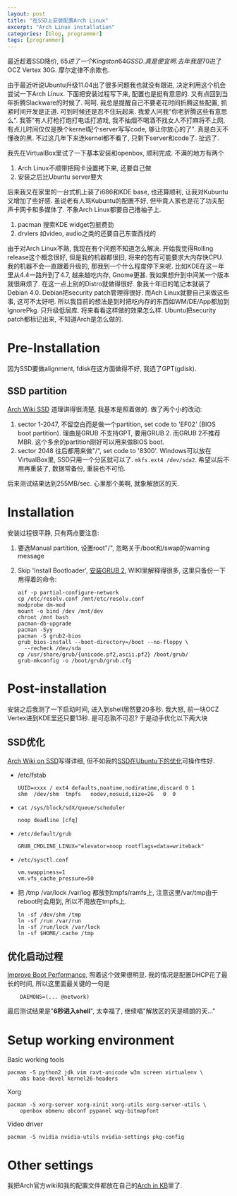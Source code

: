 ```yaml
---
layout: post
title: "在SSD上安装配置Arch Linux"
excerpt: "Arch Linux installation"
categories: [blog, programmer]
tags: [programmer]
---
```


最近趁着SSD降价, $65进了一个Kingston 64G SSD. 真是便宜啊. 
去年我是$70进了OCZ Vertex 30G. 摩尔定律不余欺也. 

由于最近听说Ubuntu升级11.04出了很多问题我也就没有跟进, 决定利用这个机会尝试一下Arch Linux. 下面把安装过程写下来, 配置也是挺有意思的. 又有点回到当年折腾Slackware的时候了. 
呵呵. 我总是提醒自己不要老花时间折腾这些配置, 抓紧时间开发是正道. 可到时候还是忍不住玩起来. 
我爱人问我"你老折腾这些有意思么". 我答"有人打枪打炮打电话打游戏, 我不抽烟不喝酒不找女人不打麻将不上网, 有点儿时间仅仅是换个kernel配个server写写code, 够让你放心的了". 
真是白天不懂夜的黑. 不过这几年下来连kernel都不看了, 只剩下server和code了. 
扯远了. 


我先在VirtualBox里试了一下基本安装和openbox, 顺利完成. 不满的地方有两个

 1. Arch Linux不顺带把网卡设置拷下来, 还要自己做
 2. 安装之后比Ubuntu server要大

后来我又在家里的一台式机上装了i686和KDE base, 也还算顺利, 让我对Kubuntu又增加了些好感. 虽说老有人骂Kubuntu的配置不好, 但毕竟人家也是花了功夫配声卡网卡和多媒体了. 不象Arch Linux都要自己撸袖子上.  

 1. pacman 搜索KDE widget包挺费劲
 2. drviers 如video, audio之类的还要自己东查西找的

由于对Arch Linux不熟, 我现在有个问题不知道怎么解决. 
开始我觉得Rolling release这个概念很好, 但是我的机器都很旧, 将来的包有可能要求大内存快CPU. 我的机器不会一直跟着升级的, 那我到一个什么程度停下来呢. 
比如KDE在这一年里从4.4一路升到了4.7, 越来越吃内存, Gnome更甚. 我如果想升到中间某一个版本就很麻烦了. 
在这一点上别的Distro就做得很好. 象我十年旧的笔记本就装了Debian 4.0. Debian把security patch管理得很好. 而Ach Linux就要自己来做这些事, 这可不太好吧. 
所以我目前的想法是到时把吃内存的东西如WM/DE/App都加到IgnorePkg. 只升级低层库. 将来看看这样做的效果怎么样. Ubuntu把security patch都标记出来, 不知道Arch是怎么做的. 


Pre-Installation
====================
因为SSD要做alignment, fdisk在这方面做得不好, 我选了GPT(gdisk). 

SSD partition
---------------
[Arch Wiki SSD](https://wiki.archlinux.org/index.php/Solid_State_Drives#Partition_Alignment)
道理讲得很清楚, 我基本是照着做的. 做了两个小的改动:

 1. sector 1-2047, 不留空白而是做一个partition, set code to 'EF02' (BIOS boot partition). 理由是GRUB 不支持GPT, 要用GRUB 2. 而GRUB 2不推荐MBR. 这个多余的partition刚好可以用来做BIOS boot. 
 2. sector 2048 往后都用来做"/", set code to '8300'. Windows可以放在VirtualBox里, SSD只用一个分区就可以了. `mkfs.ext4 /dev/sda2`. 希望以后不用再重装了, 数据常备份, 重装也不可怕.  

后来测试结果达到255MB/sec. 心里那个美啊, 就象解放区的天. 

Installation
================
安装过程很平静, 只有两点要注意:

 1. 要选Manual partition, 设置root"/", 忽略关于/boot和/swap的warning message
 2. Skip 'Install Bootloader', [安装GRUB 2](https://wiki.archlinux.org/index.php/GRUB2), WIKI里解释得很多, 这里只备份一下用得着的命令:

        aif -p partial-configure-network
        cp /etc/resolv.conf /mnt/etc/resolv.conf
        modprobe dm-mod
        mount -o bind /dev /mnt/dev
        chroot /mnt bash
        pacman-db-upgrade
        pacman -Syy
        pacman -S grub2-bios
        grub_bios-install --boot-directory=/boot --no-floppy \
          --recheck /dev/sda
        cp /usr/share/grub/{unicode.pf2,ascii.pf2} /boot/grub/
        grub-mkconfig -o /boot/grub/grub.cfg



Post-installation
====================
安装之后我测了一下启动时间, 进入到shell居然要20多秒. 我大怒, 前一块OCZ Vertex进到KDE里还只要13秒. 是可忍孰不可忍? 于是动手优化以下两大块

SSD优化
-------
[Arch Wiki on SSD](https://wiki.archlinux.org/index.php/Solid_State_Drives)写得详细, 但不如我的[SSD在Ubuntu下的优化](/knowledge/entry/ssd.html)可操作性好. 

  * /etc/fstab
        
        UUID=xxxx / ext4 defaults,noatime,nodiratime,discard 0 1
        shm  /dev/shm  tmpfs   nodev,nosuid,size=2G   0  0

  * `cat /sys/block/sdX/queue/scheduler`

        noop deadline [cfq]

  * `/etc/default/grub`

        GRUB_CMDLINE_LINUX="elevator=noop rootflags=data=writeback"

  * `/etc/sysctl.conf`

        vm.swappiness=1
        vm.vfs_cache_pressure=50

  * 把 /tmp /var/lock /var/log 都放到tmpfs/ramfs上, 注意这里/var/tmp由于reboot时会用到, 所以不用放在tmpfs上. 
    
        ln -sf /dev/shm /tmp
        ln -sf /run /var/run
        ln -sf /run/lock /var/lock
        ln -sf $HOME/.cache /tmp

优化启动过程
-----------------
[Improve Boot Performance](https://wiki.archlinux.org/index.php/Improve_Boot_Performance), 照着这个效果很明显. 我的情况是配置DHCP花了最长的时间, 所以这里面最关键的一句是 

        DAEMONS=(... @network)


最后测试结果是"**6秒进入shell**", 太幸福了, 继续唱"解放区的天是晴朗的天..."

Setup working environment
===========================
Basic working tools

    pacman -S python2 jdk vim rxvt-unicode w3m screen virtualenv \
        abs base-devel kernel26-headers

Xorg

    pacman -S xorg-server xorg-xinit xorg-utils xorg-server-utils \
        openbox obmenu obconf pypanel wqy-bitmapfont

Video driver

    pacman -S nvidia nvidia-utils nvidia-settings pkg-config

Other settings
=================
我把Arch官方wiki和我的配置文件都放在自己的[Arch in KB](/knowledge/archlinux.html)里了. 

